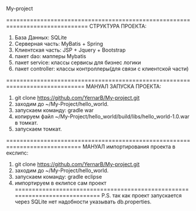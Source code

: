  My-project

==============================================================================
СТРУКТУРА ПРОЕКТА:
1) База Данных: SQLite
2) Серверная часть: MyBatis + Spring
3) Клиентская часть: JSP + Jquery + Bootstrap
4) пакет dao: мапперы Mybatis
5) пакет service: классы сервисы для бизнес логики
6) пакет controller: классы контроллеры(для связи с клиентской части)

=============================================================================
МАНУАЛ ЗАПУСКА ПРОЕКТА:
1) git clone https://github.com/YernarB/My-project.git
2) заходим до ~/My-Project/hello_world.
3) запускаем команду: gradle war
4) копируем файл ~/My-Project/hello_world/build/libs/hello_world-1.0.war в томкат.
5) запускаем томкат.

============================================================================
МАНУАЛ импортирования проекта в екслипс:
1) git clone https://github.com/YernarB/My-project.git
2) заходим до ~/My-Project/hello_world.
3) запускаем команду: gradle eclipse
4) импортируем в еклипсе сам проект
============================================================================
P.S. так как проект запускается через SQLite нет надобности указывать db.properties.
